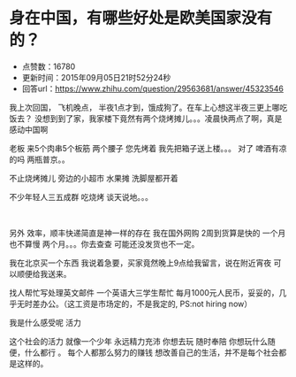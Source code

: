 # 身在中国，有哪些好处是欧美国家没有的？
- 点赞数：16780
- 更新时间：2015年09月05日21时52分24秒
- 回答url：https://www.zhihu.com/question/29563681/answer/45323546
<body>
 <p data-pid="LTsGBJRN">我上次回国， 飞机晚点， 半夜1点才到，饿成狗了。在车上心想这半夜三更上哪吃饭去？ 没想到到了家，我家楼下竟然有两个烧烤摊儿。。。凌晨快两点了啊，真是感动中国啊</p>
 <p data-pid="IK-eSKsm">老板 来5个肉串5个板筋 两个腰子 您先烤着 我先把箱子送上楼。。。 对了 啤酒有凉的吗 两瓶普京。。</p>
 <p data-pid="gM_vflQi">不止烧烤摊儿 旁边的小超市 水果摊 洗脚屋都开着</p>
 <p data-pid="znpA5SkE">不少年轻人三五成群 吃烧烤 谈天说地。。。</p>
 <br>
 <p data-pid="JbfJ9-s5">另外 效率，顺丰快递简直是神一样的存在 我在国外网购 2周到货算是快的 一个月也不算慢 两个月。。。你去查查 可能还没发货也不一定。</p>
 <p data-pid="yFd5pPhT">我在北京买一个东西 我说着急要，买家竟然晚上9点给我留言，说在附近宵夜 可以顺便给我送来。</p>
 <p data-pid="g4HDhHx5">找人帮忙写处理英文邮件 一个英语大三学生帮忙 每月1000元人民币，妥妥的，几乎无时差办公。（这工资是市场定的，不是我定的, PS:not hiring now）</p>
 <p data-pid="dItPHGEb">我是什么感受呢 活力</p>
 <p data-pid="p6KIOiPg">这个社会的活力 就像一个少年 永远精力充沛 你想去玩 随时奉陪 你想玩什么随便，什么都行 。 每个人都那么努力的赚钱 想改善自己的生活，并不是每个社会都是这样的。</p>
</body>
